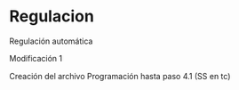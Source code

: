 # Regulacion
Regulación automática

Modificación 1

Creación del archivo
Programación hasta paso 4.1 (SS en tc)
